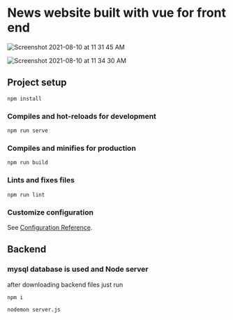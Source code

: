 # News website built with vue for front end 
![Screenshot 2021-08-10 at 11 31 45 AM](https://user-images.githubusercontent.com/79317062/128817664-5fbd0313-f634-4333-81c9-0773d0100fc6.png)


 

![Screenshot 2021-08-10 at 11 34 30 AM](https://user-images.githubusercontent.com/79317062/128817741-8ce47edb-e8c2-4470-aaf3-bf15e2b6146f.png)



## Project setup
```
npm install
```

### Compiles and hot-reloads for development
```
npm run serve
```

### Compiles and minifies for production
```
npm run build
```

### Lints and fixes files
```
npm run lint
```

### Customize configuration
See [Configuration Reference](https://cli.vuejs.org/config/).
##
## Backend
### mysql database is used and Node server 

after downloading backend files just run
```
npm i

nodemon server.js
```
